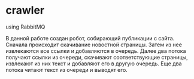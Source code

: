 # crawler
using RabbitMQ


В данной работе создан робот, собирающий публикации с сайта. 
Сначала происходит скачивание новостной страницы. Затем из нее извлекаются все ссылки и добавляются в очередь. 
Далее два потока получают ссылки из очереди, скачивают соответствующие страницы, извлекают из них текст и добавляют его в другую очередь.
Еще два потока читают текст из очереди и выводят его.
